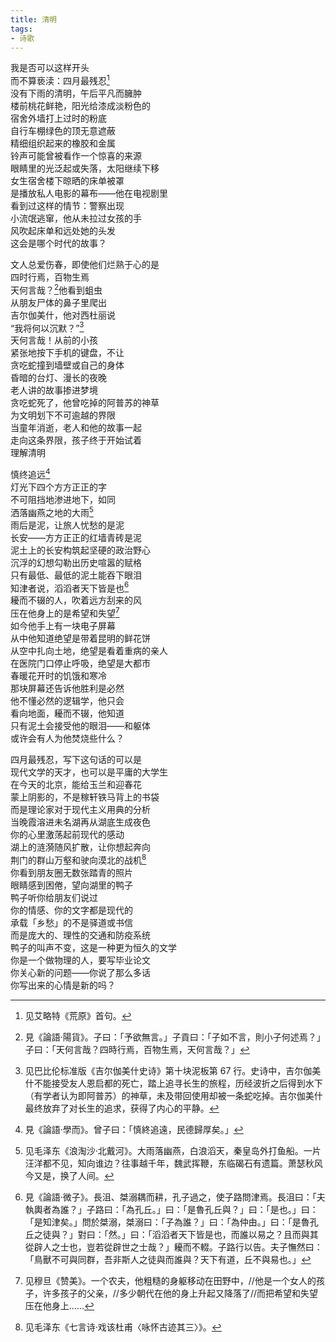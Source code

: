 ```yaml
---
title: 清明
tags:
- 诗歌
---
```


我是否可以这样开头<br>
而不算亵渎：四月最残忍[^1]<br>
没有下雨的清明，午后平凡而臃肿<br>
楼前桃花鲜艳，阳光给漆成淡粉色的<br>
宿舍外墙打上过时的粉底<br>
自行车棚绿色的顶无意遮蔽<br>
精细组织起来的橡胶和金属<br>
铃声可能曾被看作一个惊喜的来源<br>
眼睛里的光泛起或失落，太阳继续下移<br>
女生宿舍楼下晾晒的床单被罩<br>
是播放私人电影的幕布——他在电视剧里<br>
看到过这样的情节：警察出现<br>
小流氓逃窜，他从未拉过女孩的手<br>
风吹起床单和远处她的头发<br>
这会是哪个时代的故事？<br>
<!--more-->

文人总爱伤春，即使他们烂熟于心的是<br>
四时行焉，百物生焉<br>
天何言哉？[^2]他看到蛆虫<br>
从朋友尸体的鼻子里爬出<br>
吉尔伽美什，他对西杜丽说<br>
“我将何以沉默？”[^3]<br>
天何言哉！从前的小孩<br>
紧张地按下手机的键盘，不让<br>
贪吃蛇撞到墙壁或自己的身体<br>
昏暗的台灯、漫长的夜晚<br>
老人讲的故事掺进梦境<br>
贪吃蛇死了，他曾吃掉的阿普苏的神草<br>
为文明划下不可逾越的界限<br>
当童年消逝，老人和他的故事一起<br>
走向这条界限，孩子终于开始试着<br>
理解清明<br>

慎终追远[^4]<br>
灯光下四个方方正正的字<br>
不可阻挡地渗进地下，如同<br>
洒落幽燕之地的大雨[^5]<br>
雨后是泥，让旅人忧愁的是泥<br>
长安——方方正正的红墙青砖是泥<br>
泥土上的长安构筑起坚硬的政治野心<br>
沉浮的幻想勾勒出历史喧嚣的赋格<br>
只有最低、最低的泥土能吞下眼泪<br>
知津者说，滔滔者天下皆是也[^6]<br>
耰而不辍的人，吹着远方刮来的风<br>
压在他身上的是希望和失望[^7]<br>
如今他手上有一块电子屏幕<br>
从中他知道绝望是带着昆明的鲜花饼<br>
从空中扎向土地，绝望是看着重病的亲人<br>
在医院门口停止呼吸，绝望是大都市<br>
春暖花开时的饥饿和寒冷<br>
那块屏幕还告诉他胜利是必然<br>
他不懂必然的逻辑学，他只会<br>
看向地面，耰而不辍，他知道<br>
只有泥土会接受他的眼泪——和躯体<br>
或许会有人为他焚烧些什么？<br>

四月最残忍，写下这句话的可以是<br>
现代文学的天才，也可以是平庸的大学生<br>
在今天的北京，能给玉兰和迎春花<br>
蒙上阴影的，不是稼轩铁马背上的书袋<br>
而是理论家对于现代主义用典的分析<br>
当晚霞溶进未名湖再从湖底生成夜色<br>
你的心里激荡起前现代的感动<br>
湖上的涟漪随风扩散，让你想起奔向<br>
荆门的群山万壑和驶向漠北的战机[^8]<br>
你看到朋友圈无数张踏青的照片<br>
眼睛感到困倦，望向湖里的鸭子<br>
鸭子听你给朋友们说过<br>
你的情感、你的文字都是现代的<br>
承载「乡愁」的不是驿道或书信<br>
而是庞大的、理性的交通和防疫系统<br>
鸭子的叫声不变，这是一种更为恒久的文学<br>
你是一个做物理的人，要写毕业论文<br>
你关心新的问题——你说了那么多话<br>
你写出来的心情是新的吗？<br>

[^1]: 见艾略特《荒原》首句。
[^2]: 見《論語·陽貨》。子曰：「予欲無言。」子貢曰：「子如不言，則小子何述焉？」子曰：「天何言哉？四時行焉，百物生焉，天何言哉？」
[^3]: 见巴比伦标准版《吉尔伽美什史诗》第十块泥板第 67 行。史诗中，吉尔伽美什不能接受友人恩启都的死亡，踏上追寻长生的旅程，历经波折之后得到水下（有学者认为即阿普苏）的神草，未及带回使用却被一条蛇吃掉。吉尔伽美什最终放弃了对长生的追求，获得了内心的平静。
[^4]: 見《論語·學而》。曾子曰：「慎終追遠，民德歸厚矣。」
[^5]: 见毛泽东《浪淘沙·北戴河》。大雨落幽燕，白浪滔天，秦皇岛外打鱼船。一片汪洋都不见，知向谁边？往事越千年，魏武挥鞭，东临碣石有遗篇。萧瑟秋风今又是，换了人间。
[^6]: 見《論語·微子》。長沮、桀溺耦而耕，孔子過之，使子路問津焉。長沮曰：「夫執輿者為誰？」子路曰：「為孔丘。」曰：「是魯孔丘與？」曰：「是也。」曰：「是知津矣。」問於桀溺，桀溺曰：「子為誰？」曰：「為仲由。」曰：「是魯孔丘之徒與？」對曰：「然。」曰：「滔滔者天下皆是也，而誰以易之？且而與其從辟人之士也，豈若從辟世之士哉？」耰而不輟。子路行以告。夫子憮然曰：「鳥獸不可與同群，吾非斯人之徒與而誰與？天下有道，丘不與易也。」
[^7]: 见穆旦《赞美》。一个农夫，他粗糙的身躯移动在田野中，//他是一个女人的孩子，许多孩子的父亲，//多少朝代在他的身上升起又降落了//而把希望和失望压在他身上……
[^8]: 见毛泽东《七言诗·戏该杜甫〈咏怀古迹其三〉》。
